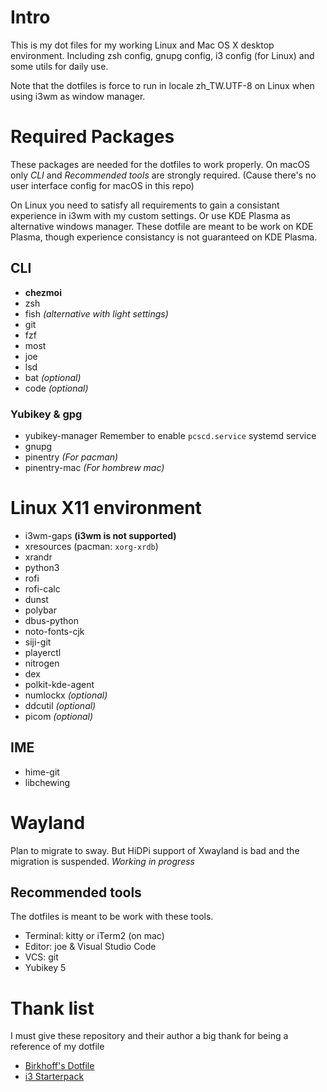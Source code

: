 # Intro
This is my dot files for my working Linux and Mac OS X desktop environment. Including zsh config, gnupg config, i3 config (for Linux) and some utils for daily use.

Note that the dotfiles is force to run in locale zh_TW.UTF-8 on Linux when using i3wm as window manager.

# Required Packages
These packages are needed for the dotfiles to work properly.
On macOS only *CLI* and *Recommended tools* are strongly required. (Cause there's no user interface config for macOS in this repo)

On Linux you need to satisfy all requirements to gain a consistant experience in i3wm with my custom settings. Or use KDE Plasma as alternative windows manager. These dotfile are meant to be work on KDE Plasma, though experience consistancy is not guaranteed on KDE Plasma.
## CLI
- **chezmoi**
- zsh
- fish *(alternative with light settings)*
- git
- fzf
- most
- joe
- lsd
- bat *(optional)*
- code *(optional)*
### Yubikey & gpg
- yubikey-manager
    Remember to enable `pcscd.service` systemd service
- gnupg
- pinentry *(For pacman)*
- pinentry-mac *(For hombrew mac)*

# Linux X11 environment
- i3wm-gaps **(i3wm is not supported)**
- xresources (pacman: `xorg-xrdb`)
- xrandr
- python3
- rofi
- rofi-calc
- dunst
- polybar
- dbus-python
- noto-fonts-cjk
- siji-git
- playerctl
- nitrogen
- dex
- polkit-kde-agent
- numlockx *(optional)*
- ddcutil *(optional)*
- picom *(optional)*
## IME
- hime-git
- libchewing

# Wayland
Plan to migrate to sway. But HiDPi support of Xwayland is bad and the migration is suspended.
*Working in progress*

## Recommended tools
The dotfiles is meant to be work with these tools.
- Terminal: kitty or iTerm2 (on mac)
- Editor: joe & Visual Studio Code
- VCS: git
- Yubikey 5

# Thank list
I must give these repository and their author a big thank for being a reference of my dotfile
- [Birkhoff's Dotfile](https://github.com/BirkhoffLee/dotfiles)
- [i3 Starterpack](https://github.com/addy-dclxvi/i3-starterpack)
